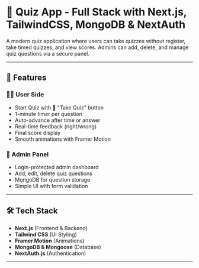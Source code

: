 # 🧠 Quiz App - Full Stack with Next.js, TailwindCSS, MongoDB & NextAuth

A modern quiz application where users can take quizzes without register, take timed quizzes, and view scores. Admins can add, delete, and manage quiz questions via a secure panel.

---

## 🚀 Features

### 👨‍🎓 User Side
- Start Quiz with 🎯 "Take Quiz" button
- 1-minute timer per question
- Auto-advance after time or answer
- Real-time feedback (right/wrong)
- Final score display
- Smooth animations with Framer Motion

### 🔐 Admin Panel
- Login-protected admin dashboard
- Add, edit, delete quiz questions
- MongoDB for question storage
- Simple UI with form validation

---

## 🛠️ Tech Stack

- **Next.js** (Frontend & Backend)
- **Tailwind CSS** (UI Styling)
- **Framer Motion** (Animations)
- **MongoDB & Mongoose** (Database)
- **NextAuth.js** (Authentication)

---



